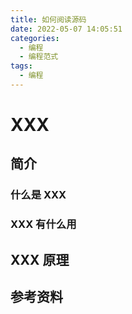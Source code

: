 ```yaml
---
title: 如何阅读源码
date: 2022-05-07 14:05:51
categories:
  - 编程
  - 编程范式
tags:
  - 编程
---
```


# XXX

## 简介

### 什么是 XXX

### XXX 有什么用

## XXX 原理

## 参考资料